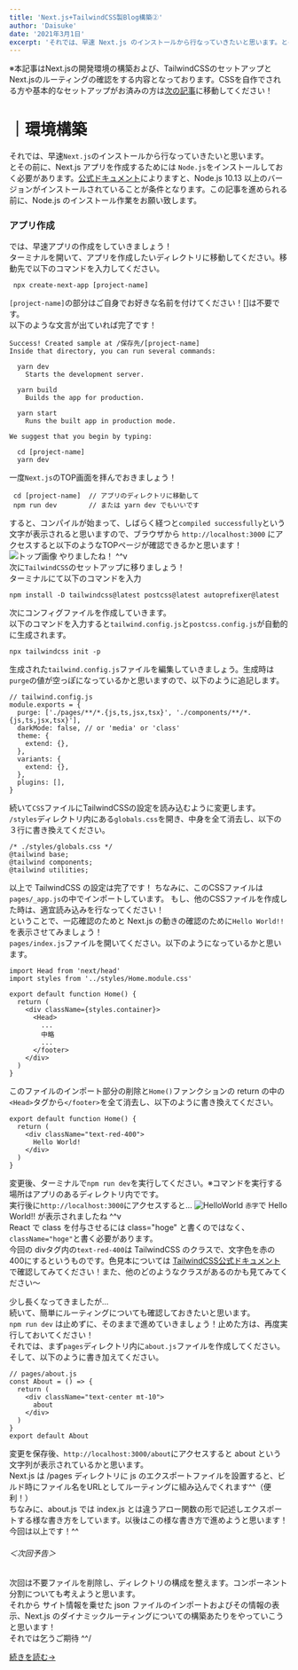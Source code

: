```yaml
---
title: 'Next.js+TailwindCSS製Blog構築②'
author: 'Daisuke'
date: '2021年3月1日'
excerpt: 'それでは、早速 Next.js のインストールから行なっていきたいと思います。とその前に、Next.js アプリを作成するためには Node.js をインストールしておく必要があります。公式ドキュメントによりますと、Node.js 10.13 以上の...'
---
```


※本記事はNext.jsの開発環境の構築および、TailwindCSSのセットアップとNext.jsのルーティングの確認をする内容となっております。CSSを自作でされる方や基本的なセットアップがお済みの方は[次の記事](/post/next-tailwind03)に移動してください！

# ｜環境構築
それでは、早速`Next.js`のインストールから行なっていきたいと思います。  
とその前に、Next.js アプリを作成するためには `Node.js`をインストールしておく必要があります。[公式ドキュメント](https://nextjs.org/docs)によりますと、Node.js 10.13 以上のバージョンがインストールされていることが条件となります。この記事を進められる前に、Node.js のインストール作業をお願い致します。

### アプリ作成
では、早速アプリの作成をしていきましょう！  
ターミナルを開いて、アプリを作成したいディレクトリに移動してください。移動先で以下のコマンドを入力してください。
```
 npx create-next-app [project-name]
```
`[project-name]`の部分はご自身でお好きな名前を付けてください！[]は不要です。  
以下のような文言が出ていれば完了です！
```
Success! Created sample at /保存先/[project-name]
Inside that directory, you can run several commands:

  yarn dev
    Starts the development server.

  yarn build
    Builds the app for production.

  yarn start
    Runs the built app in production mode.

We suggest that you begin by typing:

  cd [project-name]
  yarn dev
```
一度`Next.js`のTOP画面を拝んでおきましょう！
```
 cd [project-name]  // アプリのディレクトリに移動して
 npm run dev        // または yarn dev でもいいです
```
すると、コンパイルが始まって、しばらく経つと`compiled successfully`という文字が表示されると思いますので、ブラウザから `http://localhost:3000` にアクセスすると以下のようなTOPページが確認できるかと思います！
![トップ画像](/images/top_page.png)
やりましたね！ ^^v  
次に`TailwindCSS`のセットアップに移りましょう！  
ターミナルにて以下のコマンドを入力
```
npm install -D tailwindcss@latest postcss@latest autoprefixer@latest
```
次にコンフィグファイルを作成していきます。  
以下のコマンドを入力すると`tailwind.config.js`と`postcss.config.js`が自動的に生成されます。
```
npx tailwindcss init -p
```
生成された`tailwind.config.js`ファイルを編集していきましょう。生成時は`purge`の値が空っぽになっているかと思いますので、以下のように追記します。
```
// tailwind.config.js
module.exports = {
  purge: ['./pages/**/*.{js,ts,jsx,tsx}', './components/**/*.{js,ts,jsx,tsx}'],
  darkMode: false, // or 'media' or 'class'
  theme: {
    extend: {},
  },
  variants: {
    extend: {},
  },
  plugins: [],
}
```
続いて`CSS`ファイルにTailwindCSSの設定を読み込むように変更します。  
`/styles`ディレクトリ内にある`globals.css`を開き、中身を全て消去し、以下の３行に書き換えてください。
```
/* ./styles/globals.css */
@tailwind base;
@tailwind components;
@tailwind utilities;
```
以上で TailwindCSS の設定は完了です！ ちなみに、このCSSファイルは`pages/_app.js`の中でインポートしています。
もし、他のCSSファイルを作成した時は、適宜読み込みを行なってください！  
ということで、一応確認のためと Next.js の動きの確認のために`Hello World!!`を表示させてみましょう！  
`pages/index.js`ファイルを開いてください。以下のようになっているかと思います。
```
import Head from 'next/head'
import styles from '../styles/Home.module.css'

export default function Home() {
  return (
    <div className={styles.container}>
      <Head>
        ...
        中略
        ...
      </footer>
    </div>
  )
}
```
このファイルのインポート部分の削除と`Home()`ファンクションの return の中の`<Head>`タグから`</footer>`を全て消去し、以下のように書き換えてください。
```
export default function Home() {
  return (
    <div className="text-red-400">
      Hello World!
    </div>
  )
}
```
変更後、ターミナルで`npm run dev`を実行してください。※コマンドを実行する場所はアプリのあるディレクトリ内でです。  
実行後に`http://localhost:3000`にアクセスすると...
![HelloWorld](/images/hello_world.png)
`赤字`で Hello World!! が表示されましたね ^^v  
React で class を付与させるには class="hoge" と書くのではなく、`className="hoge"`と書く必要があります。  
今回の divタグ内の`text-red-400`は TailwindCSS のクラスで、文字色を赤の400にするというものです。色見本については [TailwindCSS公式ドキュメント](https://tailwindcss.com/docs/customizing-colors) で確認してみてください！また、他のどのようなクラスがあるのかも見てみてください〜

少し長くなってきましたが...  
続いて、簡単にルーティングについても確認しておきたいと思います。  
`npm run dev` は止めずに、そのままで進めていきましょう！止めた方は、再度実行しておいてください！  
それでは、まず`pages`ディレクトリ内に`about.js`ファイルを作成してください。そして、以下のように書き加えてください。
```
// pages/about.js
const About = () => {
  return (
    <div className="text-center mt-10">
      about
    </div>
  )
}
export default About
```
変更を保存後、`http://localhost:3000/about`にアクセスすると about という文字列が表示されているかと思います。  
Next.js は /pages ディレクトリに js のエクスポートファイルを設置すると、ビルド時にファイル名をURLとしてルーティングに組み込んでくれます^^（便利！）  
ちなみに、about.js では index.js とは違うアロー関数の形で記述しエクスポートする様な書き方をしています。以後はこの様な書き方で進めようと思います！  
今回は以上です！^^

###### ＜次回予告＞
次回は不要ファイルを削除し、ディレクトリの構成を整えます。コンポーネント分割についても考えようと思います。  
それから サイト情報を乗せた json ファイルのインポートおよびその情報の表示、Next.js のダイナミックルーティングについての構築あたりをやっていこうと思います！  
それでは乞うご期待 ^^/

[続きを読む→](/post/next-tailwind03)